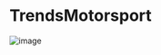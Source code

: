 # TrendsMotorsport
![image](https://github.com/BKiptoo/TrendsMotorsport/assets/118271406/f619f4cb-99ce-47d2-a56a-f4701440f53e)
